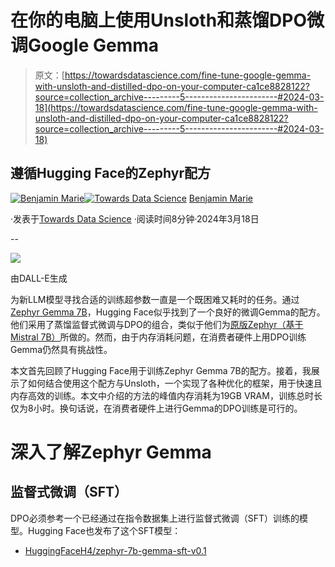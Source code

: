 # 在你的电脑上使用Unsloth和蒸馏DPO微调Google Gemma

> 原文：[https://towardsdatascience.com/fine-tune-google-gemma-with-unsloth-and-distilled-dpo-on-your-computer-ca1ce8828122?source=collection_archive---------5-----------------------#2024-03-18](https://towardsdatascience.com/fine-tune-google-gemma-with-unsloth-and-distilled-dpo-on-your-computer-ca1ce8828122?source=collection_archive---------5-----------------------#2024-03-18)

## 遵循Hugging Face的Zephyr配方

[](https://medium.com/@bnjmn_marie?source=post_page---byline--ca1ce8828122--------------------------------)[![Benjamin Marie](../Images/3ea1ad230cb1e67610418a8e36a5e5dd.png)](https://medium.com/@bnjmn_marie?source=post_page---byline--ca1ce8828122--------------------------------)[](https://towardsdatascience.com/?source=post_page---byline--ca1ce8828122--------------------------------)[![Towards Data Science](../Images/a6ff2676ffcc0c7aad8aaf1d79379785.png)](https://towardsdatascience.com/?source=post_page---byline--ca1ce8828122--------------------------------) [Benjamin Marie](https://medium.com/@bnjmn_marie?source=post_page---byline--ca1ce8828122--------------------------------)

·发表于[Towards Data Science](https://towardsdatascience.com/?source=post_page---byline--ca1ce8828122--------------------------------) ·阅读时间8分钟·2024年3月18日

--

![](../Images/b55099aa531dd1323734916dffb4496b.png)

由DALL-E生成

为新LLM模型寻找合适的训练超参数一直是一个既困难又耗时的任务。通过[Zephyr Gemma 7B](https://huggingface.co/HuggingFaceH4/zephyr-7b-gemma-v0.1)，Hugging Face似乎找到了一个良好的微调Gemma的配方。他们采用了蒸馏监督式微调与DPO的组合，类似于他们为[原版Zephyr（基于Mistral 7B）](https://medium.com/towards-data-science/zephyr-7b-beta-a-good-teacher-is-all-you-need-c931fcd0bfe7)所做的。然而，由于内存消耗问题，在消费者硬件上用DPO训练Gemma仍然具有挑战性。

本文首先回顾了Hugging Face用于训练Zephyr Gemma 7B的配方。接着，我展示了如何结合使用这个配方与Unsloth，一个实现了各种优化的框架，用于快速且内存高效的训练。本文中介绍的方法的峰值内存消耗为19GB VRAM，训练总时长仅为8小时。换句话说，在消费者硬件上进行Gemma的DPO训练是可行的。

# 深入了解Zephyr Gemma

## 监督式微调（SFT）

DPO必须参考一个已经通过在指令数据集上进行监督式微调（SFT）训练的模型。Hugging Face也发布了这个SFT模型：

+   [HuggingFaceH4/zephyr-7b-gemma-sft-v0.1](https://huggingface.co/HuggingFaceH4/zephyr-7b-gemma-sft-v0.1)

